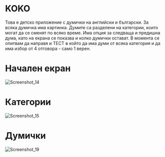 # KOKO
Това е детско приложение с думички на английски и български. За всяка думичка има картинка. 
Думите са разделени на категории, които могат да се сменят по всяко време. 
Има опция за следваща и предишна дума, като на екрана се показва и колко думички остават. 
В момента се опитвам да направя и ТЕСТ в който да има думи от всяка категория и да има избор от 4 отговора - само 1 верен. 

# Начален екран

![Screenshot_14](https://user-images.githubusercontent.com/56379916/213937402-454e01a1-fb54-4474-8483-488f1bd5cdbc.png)

# Категории
![Screenshot_15](https://user-images.githubusercontent.com/56379916/213937432-84322466-d028-4f49-a0de-63dc8d9b2c7b.png)

# Думички
![Screenshot_19](https://user-images.githubusercontent.com/56379916/213937555-a21d60aa-1af4-49df-9337-e549890131e3.png)
